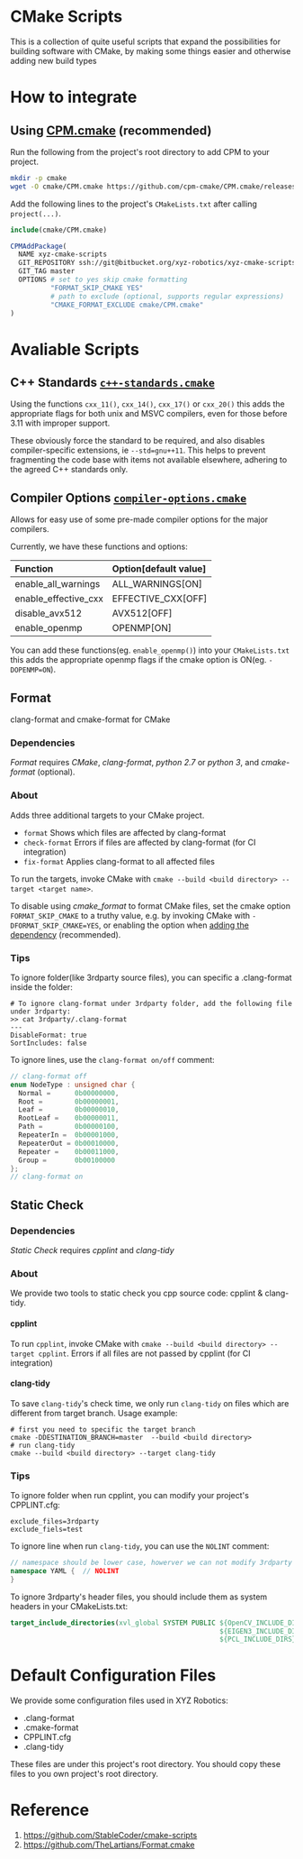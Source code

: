 # CMake Scripts

This is a collection of quite useful scripts that expand the possibilities for building software with CMake, by making some things easier and otherwise adding new build types

# How to integrate

## Using [CPM.cmake](https://github.com/TheLartians/CPM) (recommended)

Run the following from the project's root directory to add CPM to your project.

```bash
mkdir -p cmake
wget -O cmake/CPM.cmake https://github.com/cpm-cmake/CPM.cmake/releases/latest/download/get_cpm.cmake
```

Add the following lines to the project's `CMakeLists.txt` after calling `project(...)`.

```CMake
include(cmake/CPM.cmake)

CPMAddPackage(
  NAME xyz-cmake-scripts
  GIT_REPOSITORY ssh://git@bitbucket.org/xyz-robotics/xyz-cmake-scripts.git
  GIT_TAG master
  OPTIONS # set to yes skip cmake formatting
          "FORMAT_SKIP_CMAKE YES"
          # path to exclude (optional, supports regular expressions)
          "CMAKE_FORMAT_EXCLUDE cmake/CPM.cmake"
)
```

# Avaliable Scripts

## C++ Standards [`c++-standards.cmake`](c++-standards.cmake)

Using the functions `cxx_11()`, `cxx_14()`, `cxx_17()` or `cxx_20()` this adds the appropriate flags for both unix and MSVC compilers, even for those before 3.11 with improper support.

These obviously force the standard to be required, and also disables compiler-specific extensions, ie `--std=gnu++11`. This helps to prevent fragmenting the code base with items not available elsewhere, adhering to the agreed C++ standards only.

## Compiler Options [`compiler-options.cmake`](compiler-options.cmake)

Allows for easy use of some pre-made compiler options for the major compilers.

Currently, we have these functions and options:

| Function             | Option[default value] |
| :------------------- | :-------------------- |
| enable_all_warnings  | ALL_WARNINGS[ON]      |
| enable_effective_cxx | EFFECTIVE_CXX[OFF]    |
| disable_avx512       | AVX512[OFF]           |
| enable_openmp        | OPENMP[ON]            |

You can add these functions(eg. `enable_openmp()`) into your `CMakeLists.txt` this adds the appropriate openmp flags if the cmake option is ON(eg. `-DOPENMP=ON`).

## Format

clang-format and cmake-format for CMake

### Dependencies

_Format_ requires _CMake_, _clang-format_, _python 2.7_ or _python 3_, and _cmake-format_ (optional).

### About

Adds three additional targets to your CMake project.

- `format` Shows which files are affected by clang-format
- `check-format` Errors if files are affected by clang-format (for CI integration)
- `fix-format` Applies clang-format to all affected files

To run the targets, invoke CMake with `cmake --build <build directory> --target <target name>`.

To disable using _cmake_format_ to format CMake files, set the cmake option `FORMAT_SKIP_CMAKE` to a truthy value, e.g. by invoking CMake with `-DFORMAT_SKIP_CMAKE=YES`, or enabling the option when [adding the dependency](#how-to-integrate) (recommended).

### Tips

To ignore folder(like 3rdparty source files), you can specific a .clang-format inside the folder:

```shell
# To ignore clang-format under 3rdparty folder, add the following file under 3rdparty:
>> cat 3rdparty/.clang-format
---
DisableFormat: true
SortIncludes: false
```

To ignore lines, use the `clang-format on/off` comment:

```c++
// clang-format off
enum NodeType : unsigned char {
  Normal =      0b00000000,
  Root =        0b00000001,
  Leaf =        0b00000010,
  RootLeaf =    0b00000011,
  Path =        0b00000100,
  RepeaterIn =  0b00001000,
  RepeaterOut = 0b00010000,
  Repeater =    0b00011000,
  Group =       0b00100000
};
// clang-format on
```

## Static Check

### Dependencies

_Static Check_ requires _cpplint_ and _clang-tidy_

### About

We provide two tools to static check you cpp source code: cpplint & clang-tidy.

#### cpplint

To run `cpplint`, invoke CMake with `cmake --build <build directory> --target cpplint`. Errors if all files are not passed by cpplint (for CI integration)

#### clang-tidy

To save `clang-tidy`'s check time, we only run `clang-tidy` on files which are different from target branch. Usage example:

```shell
# first you need to specific the target branch
cmake -DDESTINATION_BRANCH=master  --build <build directory>
# run clang-tidy
cmake --build <build directory> --target clang-tidy
```

### Tips

To ignore folder when run cpplint, you can modify your project's CPPLINT.cfg:
```shell
exclude_files=3rdparty
exclude_fiels=test
```

To ignore line when run `clang-tidy`, you can use the `NOLINT` comment:

```c++
// namespace should be lower case, howerver we can not modify 3rdparty's namespace
namespace YAML {  // NOLINT
}
```

To ignore 3rdparty's header files, you should include them as system headers in your CMakeLists.txt:

```cmake
target_include_directories(xvl_global SYSTEM PUBLIC ${OpenCV_INCLUDE_DIRS}
                                                    ${EIGEN3_INCLUDE_DIRS}
                                                    ${PCL_INCLUDE_DIRS})

```

# Default Configuration Files

We provide some configuration files used in XYZ Robotics:

* .clang-format
* .cmake-format
* CPPLINT.cfg
* .clang-tidy

These files are under this project's root directory. You should copy these files to you own project's root directory.

# Reference
1. https://github.com/StableCoder/cmake-scripts
2. https://github.com/TheLartians/Format.cmake
